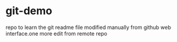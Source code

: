 # git-demo
repo to learn the git
readme file modified manually from github web interface.one more edit from remote repo

